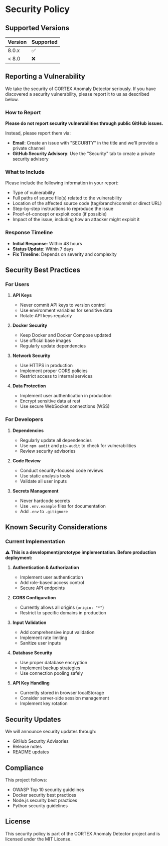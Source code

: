 # Security Policy

## Supported Versions

| Version | Supported          |
| ------- | ------------------ |
| 8.0.x   | :white_check_mark: |
| < 8.0   | :x:                |

## Reporting a Vulnerability

We take the security of CORTEX Anomaly Detector seriously. If you have discovered a security vulnerability, please report it to us as described below.

### How to Report

**Please do not report security vulnerabilities through public GitHub issues.**

Instead, please report them via:
- **Email**: Create an issue with "SECURITY" in the title and we'll provide a private channel
- **GitHub Security Advisory**: Use the "Security" tab to create a private security advisory

### What to Include

Please include the following information in your report:
- Type of vulnerability
- Full paths of source file(s) related to the vulnerability
- Location of the affected source code (tag/branch/commit or direct URL)
- Step-by-step instructions to reproduce the issue
- Proof-of-concept or exploit code (if possible)
- Impact of the issue, including how an attacker might exploit it

### Response Timeline

- **Initial Response**: Within 48 hours
- **Status Update**: Within 7 days
- **Fix Timeline**: Depends on severity and complexity

## Security Best Practices

### For Users

1. **API Keys**
   - Never commit API keys to version control
   - Use environment variables for sensitive data
   - Rotate API keys regularly

2. **Docker Security**
   - Keep Docker and Docker Compose updated
   - Use official base images
   - Regularly update dependencies

3. **Network Security**
   - Use HTTPS in production
   - Implement proper CORS policies
   - Restrict access to internal services

4. **Data Protection**
   - Implement user authentication in production
   - Encrypt sensitive data at rest
   - Use secure WebSocket connections (WSS)

### For Developers

1. **Dependencies**
   - Regularly update all dependencies
   - Use `npm audit` and `pip-audit` to check for vulnerabilities
   - Review security advisories

2. **Code Review**
   - Conduct security-focused code reviews
   - Use static analysis tools
   - Validate all user inputs

3. **Secrets Management**
   - Never hardcode secrets
   - Use `.env.example` files for documentation
   - Add `.env` to `.gitignore`

## Known Security Considerations

### Current Implementation

⚠️ **This is a development/prototype implementation. Before production deployment:**

1. **Authentication & Authorization**
   - Implement user authentication
   - Add role-based access control
   - Secure API endpoints

2. **CORS Configuration**
   - Currently allows all origins (`origin: "*"`)
   - Restrict to specific domains in production

3. **Input Validation**
   - Add comprehensive input validation
   - Implement rate limiting
   - Sanitize user inputs

4. **Database Security**
   - Use proper database encryption
   - Implement backup strategies
   - Use connection pooling safely

5. **API Key Handling**
   - Currently stored in browser localStorage
   - Consider server-side session management
   - Implement key rotation

## Security Updates

We will announce security updates through:
- GitHub Security Advisories
- Release notes
- README updates

## Compliance

This project follows:
- OWASP Top 10 security guidelines
- Docker security best practices
- Node.js security best practices
- Python security guidelines

## License

This security policy is part of the CORTEX Anomaly Detector project and is licensed under the MIT License.
